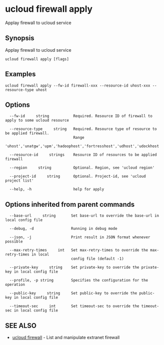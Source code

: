 # ucloud firewall apply

Applay firewall to ucloud service

## Synopsis

Applay firewall to ucloud service

```
ucloud firewall apply [flags]
```

## Examples

```
ucloud firewall apply --fw-id firewall-xxx --resource-id uhost-xxx --resource-type uhost
```

## Options

```
  --fw-id     string           Required. Resource ID of firewall to apply to some ucloud resource 

  --resource-type     string   Required. Resource type of resource to be applied firewall.
                               Range
                               'uhost','unatgw','upm','hadoophost','fortresshost','udhost','udockhost','dbaudit'. 

  --resource-id     strings    Resource ID of resources to be applied firewall 

  --region     string          Optional. Region, see 'ucloud region' 

  --project-id     string      Optional. Project-id, see 'ucloud project list' 

  --help, -h                   help for apply 

```

## Options inherited from parent commands

```
  --base-url     string       Set base-url to override the base-url in local config file 

  --debug, -d                 Running in debug mode 

  --json, -j                  Print result in JSON format whenever possible 

  --max-retry-times     int   Set max-retry-times to override the max-retry-times in local
                              config file (default -1) 

  --private-key     string    Set private-key to override the private-key in local config file 

  --profile, -p string        Specifies the configuration for the operation 

  --public-key     string     Set public-key to override the public-key in local config file 

  --timeout-sec     int       Set timeout-sec to override the timeout-sec in local config file 

```

## SEE ALSO

* [ucloud firewall](cli/cmd/ucloud/firewall)	 - List and manipulate extranet firewall

